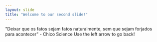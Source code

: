 ```yaml
---
layout: slide
title: "Welcome to our second slide!"
---
```

"Deixar que os fatos sejam fatos naturalmente, sem que sejam forjados para acontecer" - Chico Science
Use the left arrow to go back!
